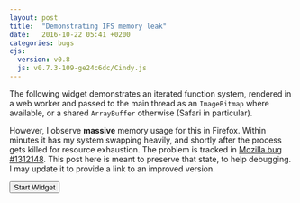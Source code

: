 ```yaml
---
layout: post
title:  "Demonstrating IFS memory leak"
date:   2016-10-22 05:41 +0200
categories: bugs
cjs:
  version: v0.8
  js: v0.7.3-109-ge24c6dc/Cindy.js
---
```


The following widget demonstrates an iterated function system,
rendered in a web worker and passed to the main thread
as an `ImageBitmap` where available,
or a shared `ArrayBuffer` otherwise (Safari in particular).

However, I observe **massive** memory usage for this in Firefox.
Within minutes it has my system swapping heavily,
and shortly after the process gets killed for resource exhaustion.
The problem is tracked in [Mozilla bug #1312148][moz1312148].
This post here is meant to preserve that state, to help debugging.
I may update it to provide a link to an improved version.

[moz1312148]: https://bugzilla.mozilla.org/show_bug.cgi?id=1312148

<button onclick="this.style.display='none';cdy.startup()">Start Widget</button>

<div id="CSCanvas"></div>
<script type="text/javascript">
var cdy = CindyJS({
  scripts: "cs*",
  defaultAppearance: {
    dimDependent: 0.7,
    fontFamily: "sans-serif",
    lineSize: 1,
    pointSize: 5.0,
    textsize: 12.0
  },
  angleUnit: "°",
  autostart: false,
  geometry: [
    {name: "A", type: "Free", pos: [-1.7142857142857142, -4.0, -0.5714285714285714], color: [1.0, 1.0, 1.0], pinned: true, size: 3.0},
    {name: "B", type: "Free", pos: [4.0, 2.6666666666666665, 1.3333333333333333], color: [1.0, 1.0, 1.0], alpha: 0.0, pinned: true, size: 3.0},
    {name: "a", type: "Join", color: [0.0, 0.0, 1.0], args: ["A", "B"], alpha: 0.0, labeled: true},
    {name: "C0", type: "CircleMP", color: [0.757, 0.0, 0.0], args: ["B", "A"], alpha: 0.6000000238418579},
    {name: "C", type: "PointOnLine", pos: [-3.506600660066007, -4.0, -1.168866886688669], color: [1.0, 1.0, 1.0], args: ["a"], size: 3.0},
    {name: "C1", type: "CircleMP", color: [0.757, 0.0, 0.0], args: ["C", "A"], alpha: 0.6000000238418579},
    {name: "D", type: "PointOnCircle", pos: [{r: 1.5020056427961124, i: -1.3064987129224223E-16}, -4.0, {r: 1.5584901099541684, i: 2.7262988360316856E-17}], color: [1.0, 1.0, 1.0], args: ["C0"], size: 3.0},
    {name: "", type: "OtherPointOnCircle", pos: [{r: -3.0677996316622465, i: 8.231042792974627E-17}, -4.0, {r: -0.6091444730978796, i: 4.164913375681932E-18}], color: [1.0, 1.0, 1.0], args: ["D"], pinned: true, size: 3.0},
    {name: "b", type: "Join", color: [0.0, 0.0, 1.0], args: ["B", "D"], alpha: 0.0, labeled: true},
    {name: "c", type: "Orthogonal", color: [0.0, 0.0, 1.0], args: ["a", "A"], alpha: 0.0, labeled: true},
    {name: "d", type: "Orthogonal", color: [0.0, 0.0, 1.0], args: ["b", "D"], alpha: 0.0, labeled: true},
    {name: "E", type: "Meet", color: [1.0, 1.0, 1.0], args: ["c", "d"], size: 3.0},
    {name: "C2", type: "CircleMP", color: [0.0, 0.0, 1.0], args: ["E", "A"], alpha: 0.8999999761581421},
    {name: "e", type: "RandomLine", color: [1.0, 1.0, 1.0], size: 0},
    {name: "Collection__1", type: "IntersectionConicLine", args: ["C2", "e"]},
    {name: "F", type: "SelectP", pos: [{r: -2.178271013175727, i: 3.219392176663801}, -4.0, {r: 0.12230307475875637, i: 0.03941028093769949}], color: [1.0, 1.0, 1.0], args: ["Collection__1"], size: 3.0},
    {name: "C3", type: "CircleMP", color: [1.0, 1.0, 1.0], args: ["A", "E"], size: 0},
    {name: "G", type: "OtherIntersectionCL", color: [1.0, 1.0, 1.0], args: ["C3", "c", "E"], size: 3.0},
    {name: "C4", type: "Compass", color: [0.0, 0.0, 1.0], args: ["E", "F", "G"], alpha: 0.8999999761581421},
    {name: "H", type: "Meet", color: [1.0, 1.0, 1.0], args: ["a", "d"], alpha: 0.0, size: 3.0},
    {name: "C5", type: "CircleMP", color: [0.0, 0.0, 1.0], args: ["H", "D"], alpha: 0.8999999761581421},
    {name: "K", type: "OtherIntersectionCC", color: [1.0, 1.0, 1.0], args: ["C1", "C4", "A"], size: 3.0},
    {name: "f", type: "Join", color: [0.0, 0.0, 1.0], args: ["C", "K"], alpha: 0.0, labeled: true},
    {name: "g", type: "Orthogonal", color: [0.0, 0.0, 1.0], args: ["f", "K"], alpha: 0.0, labeled: true},
    {name: "L", type: "Meet", color: [1.0, 1.0, 1.0], args: ["a", "g"], alpha: 0.0, size: 3.0},
    {name: "C6", type: "CircleMP", color: [0.0, 0.0, 1.0], args: ["L", "K"], alpha: 0.8999999761581421},
    {name: "M", type: "OtherIntersectionCC", color: [1.0, 1.0, 1.0], args: ["C0", "C4", "A"], size: 3.0},
    {name: "N", type: "OtherIntersectionCC", color: [1.0, 1.0, 1.0], args: ["C1", "C2", "A"], size: 3.0},
    {name: "O", type: "PointOnCircle", pos: [4.0, {r: -1.645384462463449, i: -1.7020930772535588E-17}, {r: 1.3213693348549864, i: 9.976816536362178E-17}], color: [1.0, 1.0, 1.0], args: ["C5"], size: 3.0},
    {name: "P", type: "PointOnCircle", pos: [4.0, {r: -1.8231292492589861, i: -9.15768436418764E-15}, {r: 1.272833373802196, i: -1.0170882826978038E-15}], color: [1.0, 1.0, 1.0], args: ["C6"], size: 3.0},
    {name: "Tr0", type: "TrMoebius", color: [0.0, 0.0, 1.0], args: ["A", "A", "D", "M", "N", "K"], alpha: 0.8999999761581421, dock: {offset: [0.0, -0.0]}},
    {name: "Tr1", type: "TrMoebius", color: [0.0, 0.0, 1.0], args: ["D", "N", "M", "K", "O", "P"], alpha: 0.8999999761581421, dock: {offset: [0.0, -0.0]}},
    {name: "Tr2", type: "TrInverseMoebius", color: [0.0, 0.0, 1.0], args: ["Tr0"], alpha: 0.8999999761581421, dock: {offset: [0.0, -0.0]}},
    {name: "Tr3", type: "TrInverseMoebius", color: [0.0, 0.0, 1.0], args: ["Tr1"], alpha: 0.8999999761581421, dock: {offset: [0.0, -0.0]}},
    {name: "IFS0", type: "IFS", color: [0.0, 0.0, 1.0], args: ["Tr0", "Tr1", "Tr2", "Tr3"], alpha: 0.30000001192092896, "ifs.prob0": 0.463302752293578, "ifs.color0": [1.0, 0.0, 0.0], "ifs.prob1": 0.04128440366972477, "ifs.color1": [1.0, 0.784, 0.0], "ifs.prob2": 0.44495412844036697, "ifs.color2": [1.0, 0.0, 0.0], "ifs.prob3": 0.05045871559633027, "ifs.color3": [1.0, 0.784, 0.0], dock: {offset: [0.0, -0.0]}},
    {name: "IFS1", type: "IFS", color: [0.0, 0.0, 1.0], args: ["Tr0", "Tr1", "Tr2", "Tr3"], alpha: 0.30000001192092896, "ifs.prob0": 0.1263498920086393, "ifs.color0": [1.0, 0.0, 0.0], "ifs.prob1": 0.35853131749460043, "ifs.color1": [1.0, 0.784, 0.0], "ifs.prob2": 0.1263498920086393, "ifs.color2": [1.0, 0.0, 0.0], "ifs.prob3": 0.38876889848812096, "ifs.color3": [1.0, 0.784, 0.0], dock: {offset: [0.0, -0.0]}}
  ],
  ports: [{
    id: "CSCanvas",
    width: 768,
    height: 496,
    transform: [{visibleRect: [-4.645999999999999, 7.40270588235294, 13.605294117647057, -4.384588235294117]}],
    background: "rgb(0,0,0)"
  }],
  csconsole: false,
  cinderella: {build: 1894, version: [2, 9, 1894]}
});
</script>
